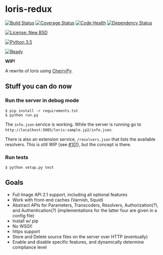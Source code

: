 # loris-redux

[![Build Status](https://travis-ci.org/jpstroop/loris-redux.svg?branch=master)](https://travis-ci.org/jpstroop/loris-redux) [![Coverage Status](https://coveralls.io/repos/github/jpstroop/loris-redux/badge.svg?branch=master)](https://coveralls.io/github/jpstroop/loris-redux?branch=master)
[![Code Health](https://landscape.io/github/jpstroop/loris-redux/master/landscape.svg?style=flat)](https://landscape.io/github/jpstroop/loris-redux/master)
[![Dependency Status](https://gemnasium.com/badges/github.com/jpstroop/loris-redux.svg)](https://gemnasium.com/github.com/jpstroop/loris-redux)

[![License: New BSD](https://img.shields.io/badge/license-New%20BSD-blue.svg)](https://img.shields.io/badge/license-New%20BSD-blue.svg)

[![Python 3.5](https://img.shields.io/badge/python-3.5-yellow.svg)](https://img.shields.io/badge/python-3.5-yellow.svg)

[![Ready](https://badge.waffle.io/jpstroop/loris-redux.svg?label=ready&title=Ready)](http://waffle.io/jpstroop/loris-redux)


__WIP!__

A rewrite of loris using [CherryPy](http://cherrypy.org/).

## Stuff you can do now

### Run the server in debug mode

```
$ pip install -r requirements.txt
$ python run.py
```

The `info.json` service is working. While the server is running go to `http://localhost:5005/loris:sample.jp2/info.json`.

There is also an extension service, `/resolvers.json` that lists the available resolvers. This is still WIP (see [#101](https://github.com/jpstroop/loris-redux/issues/101)), but the concept is there.

### Run tests

```
$ python setup.py test
```

## Goals
 * Full Image API 2.1 support, including all optional features
 * Work with front-end caches (Varnish, Squid)
 * Abstract APIs for Parameters, Transcoders, Resolvers, Authorization(?), and Authentication(?) (implementations for the latter four are given in a config file)
 * Install w/ pip
 * No WSGI!
 * https support
 * Store and Delete source files on the server over HTTP (eventually)
 * Enable and disable specific features, and dynamically determine compliance level
